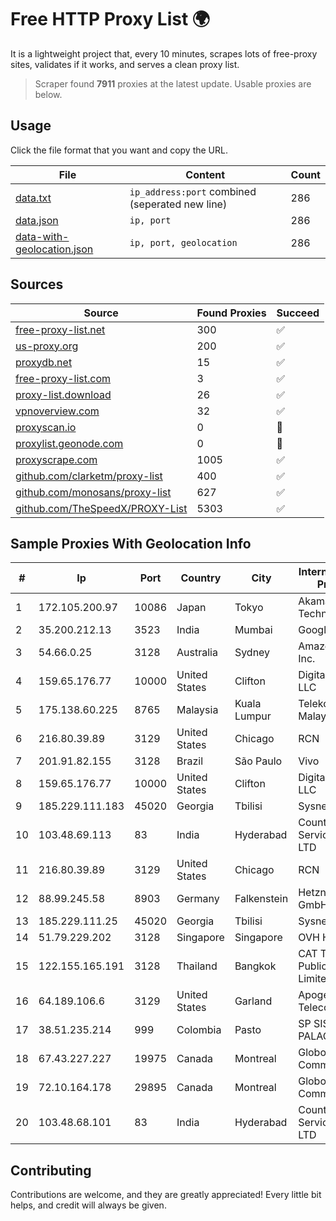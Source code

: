
# Free HTTP Proxy List 🌍

It is a lightweight project that, every 10 minutes, scrapes lots of free-proxy sites, validates if it works, and serves a clean proxy list.


> Scraper found **7911** proxies at the latest update. Usable proxies are below.

## Usage

Click the file format that you want and copy the URL.


|File|Content|Count|
|----|-------|-----|
|[data.txt](https://raw.githubusercontent.com/themiralay/Proxy-List-World/master/data.txt)|`ip_address:port` combined (seperated new line)|286|
|[data.json](https://raw.githubusercontent.com/themiralay/Proxy-List-World/master/data.json)|`ip, port`|286|
|[data-with-geolocation.json](https://raw.githubusercontent.com/themiralay/Proxy-List-World/master/data-with-geolocation.json)|`ip, port, geolocation`|286|

## Sources

|Source|Found Proxies|Succeed|
|------|-------------|-------|
|[free-proxy-list.net](https://free-proxy-list.net)|300|✅|
|[us-proxy.org](https://www.us-proxy.org)|200|✅|
|[proxydb.net](http://proxydb.net)|15|✅|
|[free-proxy-list.com](https://free-proxy-list.com/?page=&port=&type%5B%5D=http&type%5B%5D=https&up_time=0&search=Search)|3|✅|
|[proxy-list.download](https://www.proxy-list.download/HTTP)|26|✅|
|[vpnoverview.com](https://vpnoverview.com/privacy/anonymous-browsing/free-proxy-servers)|32|✅|
|[proxyscan.io](https://www.proxyscan.io)|0|🚫|
|[proxylist.geonode.com](https://proxylist.geonode.com/api/proxy-list?limit=300&page=1&sort_by=lastChecked&sort_type=desc&protocols=http,https)|0|🚫|
|[proxyscrape.com](https://api.proxyscrape.com/v2/?request=displayproxies&protocol=http&timeout=10000&country=all&ssl=all&anonymity=all)|1005|✅|
|[github.com/clarketm/proxy-list](https://raw.githubusercontent.com/clarketm/proxy-list/master/proxy-list-raw.txt)|400|✅|
|[github.com/monosans/proxy-list](https://raw.githubusercontent.com/monosans/proxy-list/main/proxies/http.txt)|627|✅|
|[github.com/TheSpeedX/PROXY-List](https://raw.githubusercontent.com/TheSpeedX/PROXY-List/master/http.txt)|5303|✅|


## Sample Proxies With Geolocation Info

|#|Ip|Port|Country|City|Internet Service Provider|
|-|--|----|-------|----|-------------------------|
|1|172.105.200.97|10086|Japan|Tokyo|Akamai Technologies|
|2|35.200.212.13|3523|India|Mumbai|Google LLC|
|3|54.66.0.25|3128|Australia|Sydney|Amazon.com, Inc.|
|4|159.65.176.77|10000|United States|Clifton|DigitalOcean, LLC|
|5|175.138.60.225|8765|Malaysia|Kuala Lumpur|Telekom Malaysia Berhad|
|6|216.80.39.89|3129|United States|Chicago|RCN|
|7|201.91.82.155|3128|Brazil|São Paulo|Vivo|
|8|159.65.176.77|10000|United States|Clifton|DigitalOcean, LLC|
|9|185.229.111.183|45020|Georgia|Tbilisi|Sysnet LLC|
|10|103.48.69.113|83|India|Hyderabad|Country Online Services PVT LTD|
|11|216.80.39.89|3129|United States|Chicago|RCN|
|12|88.99.245.58|8903|Germany|Falkenstein|Hetzner Online GmbH|
|13|185.229.111.25|45020|Georgia|Tbilisi|Sysnet LLC|
|14|51.79.229.202|3128|Singapore|Singapore|OVH Hosting|
|15|122.155.165.191|3128|Thailand|Bangkok|CAT Telecom Public Company Limited|
|16|64.189.106.6|3129|United States|Garland|Apogee Telecom Inc.|
|17|38.51.235.214|999|Colombia|Pasto|SP SISTEMAS PALACIOS LTDA|
|18|67.43.227.227|19975|Canada|Montreal|GloboTech Communications|
|19|72.10.164.178|29895|Canada|Montreal|GloboTech Communications|
|20|103.48.68.101|83|India|Hyderabad|Country Online Services PVT LTD|



## Contributing

Contributions are welcome, and they are greatly appreciated! Every
little bit helps, and credit will always be given.

